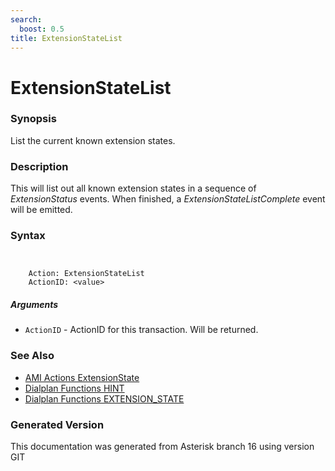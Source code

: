 ```yaml
---
search:
  boost: 0.5
title: ExtensionStateList
---
```


# ExtensionStateList

### Synopsis

List the current known extension states.

### Description

This will list out all known extension states in a sequence of _ExtensionStatus_ events. When finished, a _ExtensionStateListComplete_ event will be emitted.<br>


### Syntax


```


    Action: ExtensionStateList
    ActionID: <value>

```
##### Arguments


* `ActionID` - ActionID for this transaction. Will be returned.<br>

### See Also

* [AMI Actions ExtensionState](/Asterisk_16_Documentation/API_Documentation/AMI_Actions/ExtensionState)
* [Dialplan Functions HINT](/Asterisk_16_Documentation/API_Documentation/Dialplan_Functions/HINT)
* [Dialplan Functions EXTENSION_STATE](/Asterisk_16_Documentation/API_Documentation/Dialplan_Functions/EXTENSION_STATE)


### Generated Version

This documentation was generated from Asterisk branch 16 using version GIT 